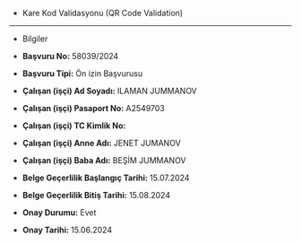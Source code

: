 - Kare Kod Validasyonu (QR Code Validation)
__________________________________________
- Bilgiler



- **Başvuru No:** 58039/2024
- **Başvuru Tipi:** Ön izin Başvurusu
- **Çalışan (işçi) Ad Soyadı:** ILAMAN JUMMANOV
- **Çalışan (işçi) Pasaport No:** A2549703
- **Çalışan (işçi) TC Kimlik No:**
- **Çalışan (işçi) Anne Adı:** JENET JUMANOV
- **Çalışan (işçi) Baba Adı:** BEŞİM JUMMANOV
- **Belge Geçerlilik Başlangıç Tarihi:** 15.07.2024
- **Belge Geçerlilik Bitiş Tarihi:** 15.08.2024
- **Onay Durumu:** Evet
- **Onay Tarihi:** 15.06.2024
